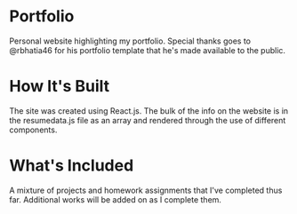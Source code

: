 # Portfolio
Personal website highlighting my portfolio. Special thanks goes to @rbhatia46 for his portfolio template that he's made available to the public.

# How It's Built
The site was created using React.js. The bulk of the info on the website is in the resumedata.js file as an array and rendered through the use of different components.

# What's Included
A mixture of projects and homework assignments that I've completed thus far. Additional works will be added on as I complete them.
